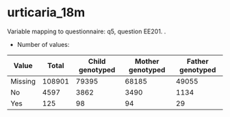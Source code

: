 # urticaria_18m
Variable mapping to questionnaire: q5, question EE201.
.
- Number of values:

| Value | Total | Child genotyped | Mother genotyped | Father genotyped |
| ----- | ----- | --------------- | ---------------- | ---------------- |
| Missing | 108901 | 79395 | 68185 | 49055 |
| No | 4597 | 3862 | 3490 |1134 |
| Yes | 125 | 98 | 94 |29 |




